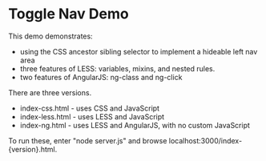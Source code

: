 # Toggle Nav Demo

This demo demonstrates:

* using the CSS ancestor sibling selector
  to implement a hideable left nav area
* three features of LESS:
  variables, mixins, and nested rules.
* two features of AngularJS:
  ng-class and ng-click

There are three versions.

* index-css.html - uses CSS and JavaScript
* index-less.html - uses LESS and JavaScript
* index-ng.html - uses LESS and AngularJS, with no custom JavaScript

To run these, enter "node server.js" and
browse localhost:3000/index-{version}.html.
